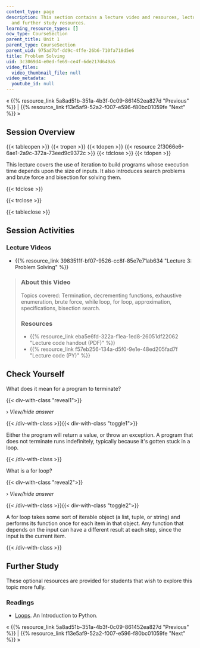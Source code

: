 ```yaml
---
content_type: page
description: This section contains a lecture video and resources, lecture questions,
  and further study resources.
learning_resource_types: []
ocw_type: CourseSection
parent_title: Unit 1
parent_type: CourseSection
parent_uid: 975ad7bf-dd9c-4ffe-26b6-710fa718d5e6
title: Problem Solving
uid: 3c3069d4-e0ed-fe69-ce4f-6de217d649a5
video_files:
  video_thumbnail_file: null
video_metadata:
  youtube_id: null
---
```


« {{% resource_link 5a8ad51b-351a-4b3f-0c09-861452ea827d "Previous" %}} | {{% resource_link f13e5af9-52a2-f007-e596-f80bc01059fe "Next" %}} »

Session Overview
----------------

{{< tableopen >}}
{{< tropen >}}
{{< tdopen >}}
{{< resource 2f3066e6-6ae1-2a9c-372a-73eed9c9372c >}}
{{< tdclose >}}
{{< tdopen >}}


This lecture covers the use of iteration to build programs whose execution time depends upon the size of inputs. It also introduces search problems and brute force and bisection for solving them.


{{< tdclose >}}

{{< trclose >}}

{{< tableclose >}}

Session Activities
------------------

### Lecture Videos

*   {{% resource_link 3983511f-bf07-9526-cc8f-85e7e71ab634 "Lecture 3: Problem Solving" %}}

> ### About this Video
> 
> Topics covered: Termination, decrementing functions, exhaustive enumeration, brute force, while loop, for loop, approximation, specifications, bisection search.
> 
> ### Resources
> 
> *   {{% resource_link eba5e6fd-322a-f1ea-1ed8-26051df22062 "Lecture code handout (PDF)" %}}
> *   {{% resource_link f57eb256-134a-d5f0-9e1e-48ed205fad7f "Lecture code (PY)" %}}

Check Yourself
--------------

What does it mean for a program to terminate?

{{< div-with-class "reveal1">}}

› _View/hide answer_

{{< /div-with-class >}}{{< div-with-class "toggle1">}}

Either the program will return a value, or throw an exception. A program that does not terminate runs indefinitely, typically because it's gotten stuck in a loop.

{{< /div-with-class >}}

What is a for loop?

{{< div-with-class "reveal2">}}

› _View/hide answer_

{{< /div-with-class >}}{{< div-with-class "toggle2">}}

A for loop takes some sort of iterable object (a list, tuple, or string) and performs its function once for each item in that object. Any function that depends on the input can have a different result at each step, since the input is the current item.

{{< /div-with-class >}}

Further Study
-------------

These optional resources are provided for students that wish to explore this topic more fully.

### Readings

*   [Loops](https://opentechschool.github.io/python-beginners/en/loops.html). An Introduction to Python.

« {{% resource_link 5a8ad51b-351a-4b3f-0c09-861452ea827d "Previous" %}} | {{% resource_link f13e5af9-52a2-f007-e596-f80bc01059fe "Next" %}} »